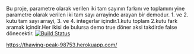 Bu proje, parametre olarak verilen iki tam sayının farkını ve toplamını yine parametre olarak verilen iki tam sayı arrayinde arayan bir demodur. 1. ve 2. kutu tam sayı arrayi, 3. ve 4. integerlar içindir.1.kutu toplam 2.kutu fark aramak içindir.Her ikisi de bulursa demo true döner aksi takdirde false dönecektir.
[![Build Status](https://travis-ci.org/eyuksekkolasin/myDemoApp2.svg?branch=master)](https://travis-ci.org/eyuksekkolasin/myDemoApp2)

https://thawing-peak-98753.herokuapp.com/